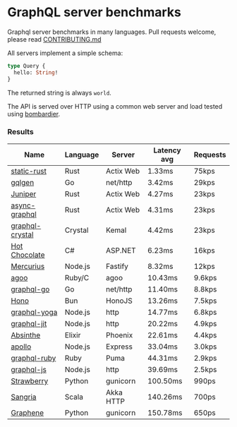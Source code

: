 <!-- README.md is generated from README.ecr, do not edit -->

# GraphQL server benchmarks

Graphql server benchmarks in many languages. Pull requests welcome, please read [CONTRIBUTING.md](CONTRIBUTING.md)

All servers implement a simple schema:

```graphql
type Query {
  hello: String!
}
```

The returned string is always `world`.

The API is served over HTTP using a common web server and load tested using [bombardier](https://github.com/codesenberg/bombardier).

### Results

| Name                          | Language      | Server          | Latency avg      | Requests      |
| ----------------------------  | ------------- | --------------- | ---------------- | ------------- |
| [static-rust](https://actix.rs/) | Rust | Actix Web | 1.33ms | 75kps |
| [gqlgen](https://github.com/99designs/gqlgen) | Go | net/http | 3.42ms | 29kps |
| [Juniper](https://github.com/graphql-rust/juniper) | Rust | Actix Web | 4.27ms | 23kps |
| [async-graphql](https://github.com/async-graphql/async-graphql) | Rust | Actix Web | 4.31ms | 23kps |
| [graphql-crystal](https://github.com/graphql-crystal/graphql) | Crystal | Kemal | 4.42ms | 23kps |
| [Hot Chocolate](https://github.com/ChilliCream/hotchocolate) | C# | ASP.NET | 6.23ms | 16kps |
| [Mercurius](https://github.com/mercurius-js/mercurius) | Node.js | Fastify | 8.32ms | 12kps |
| [agoo](https://github.com/ohler55/agoo) | Ruby/C | agoo | 10.43ms | 9.6kps |
| [graphql-go](https://github.com/graphql-go/graphql) | Go | net/http | 11.40ms | 8.8kps |
| [Hono](https://github.com/honojs/graphql-server) | Bun | HonoJS | 13.26ms | 7.5kps |
| [graphql-yoga](https://github.com/dotansimha/graphql-yoga) | Node.js | http | 14.77ms | 6.8kps |
| [graphql-jit](https://github.com/zalando-incubator/graphql-jit) | Node.js | http | 20.22ms | 4.9kps |
| [Absinthe](https://github.com/absinthe-graphql/absinthe) | Elixir | Phoenix | 22.61ms | 4.4kps |
| [apollo](https://github.com/apollographql/apollo-server) | Node.js | Express | 33.04ms | 3.0kps |
| [graphql-ruby](https://github.com/rmosolgo/graphql-ruby) | Ruby | Puma | 44.31ms | 2.9kps |
| [graphql-js](https://github.com/graphql/graphql-js) | Node.js | http | 39.69ms | 2.5kps |
| [Strawberry](https://github.com/strawberry-graphql/strawberry) | Python | gunicorn | 100.50ms | 990ps |
| [Sangria](https://github.com/sangria-graphql/sangria) | Scala | Akka HTTP | 140.26ms | 700ps |
| [Graphene](https://github.com/graphql-python/graphene) | Python | gunicorn | 150.78ms | 650ps |
